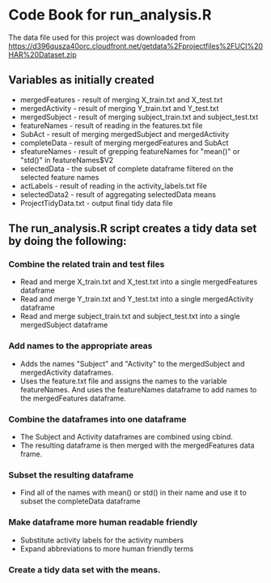 # Code Book for run_analysis.R

The data file used for this project was downloaded from https://d396qusza40orc.cloudfront.net/getdata%2Fprojectfiles%2FUCI%20HAR%20Dataset.zip

## Variables as initially created
* mergedFeatures - result of merging X_train.txt and X_test.txt
* mergedActivity - result of merging Y_train.txt and Y_test.txt
* mergedSubject - result of merging subject_train.txt and subject_test.txt
* featureNames - result of reading in the features.txt file
* SubAct - result of merging mergedSubject and mergedActivity
* completeData - result of merging mergedFeatures and SubAct
* sfeatureNames - result of grepping featureNames for "mean()" or "std()" in featureNames$V2
* selectedData - the subset of complete dataframe filtered on the selected feature names
* actLabels - result of reading in the activity_labels.txt file
* selectedData2 - result of aggregating selectedData means
* ProjectTidyData.txt - output final tidy data file

## The run_analysis.R script creates a tidy data set by doing the following:

### Combine the related train and test files

* Read and merge X_train.txt and X_test.txt into a single mergedFeatures dataframe
* Read and merge Y_train.txt and Y_test.txt into a single mergedActivity dataframe
* Read and merge subject_train.txt and subject_test.txt into a single mergedSubject dataframe

### Add names to the appropriate areas

* Adds the names "Subject" and "Activity" to the mergedSubject and mergedActivity dataframes.
* Uses the feature.txt file and assigns the names to the variable featureNames. And uses the featureNames dataframe to add names to the mergedFeatures dataframe.

### Combine the dataframes into one dataframe
* The Subject and Activity dataframes are combined using cbind.
* The resulting dataframe is then merged with the mergedFeatures data frame. 

### Subset the resulting dataframe
* Find all of the names with mean() or std() in their name and use it to subset the completeData dataframe

### Make dataframe more human readable friendly
* Substitute activity labels for the activity numbers
* Expand abbreviations to more human friendly terms

### Create a tidy data set with the means. 
